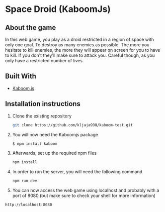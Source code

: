 # Space Droid (KaboomJs)
<!-- ABOUT THE PROJECT -->
## About the game 

In this web game, you play as a droid restricted in a region of space with only one goal. To destroy as many enemies as possible. The more you hesitate to kill enemies, the more they will appear on screen for you to have to kill. If you don't they'll make sure to attack you. Careful though, as you only have a restricted number of lives.

## Built With

* [Kaboom.js](https://kaboomjs.com/)

## Installation instructions

1. Clone the existing repository
   ```sh
   git clone https://github.com/kljaja998/kaboom-test.git
   ```
2. You will now need the Kaboomjs package 
   ```sh
   $ npm install kaboom
   ```
3. Afterwards, set up the required npm files
   ```sh
   npm install
   ```
4. In order to run the server, you will need the following command
   ```sh
   npm run dev
   ```
5. You can now access the web game using localhost and probably with a port of 8080 (but make sure to check your shell for more information)
  ```sh
  http://localhost:8080
  ```
